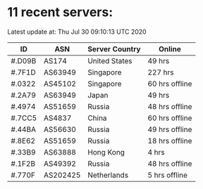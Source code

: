 # 11 recent servers:

Latest update at: Thu Jul 30 09:10:13 UTC 2020

| ID | ASN | Server Country | Online |
| -- | --- | -------------- | ------ |
| #.D09B | AS174 | United States | 49 hrs |
| #.7F1D | AS63949 | Singapore | 227 hrs |
| #.0322 | AS45102 | Singapore | 60 hrs offline |
| #.2A79 | AS63949 | Japan | 49 hrs |
| #.4974 | AS51659 | Russia | 48 hrs offline |
| #.7CC5 | AS4837 | China | 60 hrs offline |
| #.44BA | AS56630 | Russia | 49 hrs offline |
| #.8E62 | AS51659 | Russia | 18 hrs offline |
| #.33B9 | AS63888 | Hong Kong | 4 hrs |
| #.1F2B | AS49392 | Russia | 48 hrs offline |
| #.770F | AS202425 | Netherlands | 5 hrs offline |

